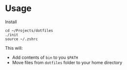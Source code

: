 # Usage

Install 
```
cd ~/Projects/dotfiles
./init
source ~/.zshrc
```
This will:
* Add contents of `bin` to you `$PATH`
* Move files from `dotfiles` folder to your home directory
